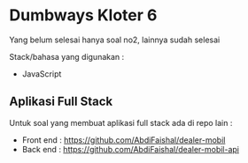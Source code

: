 # Dumbways Kloter 6
Yang belum selesai hanya soal no2, lainnya sudah selesai

Stack/bahasa yang digunakan : 
- JavaScript

## Aplikasi Full Stack
Untuk soal yang membuat aplikasi full stack ada di repo lain :
- Front end : https://github.com/AbdiFaishal/dealer-mobil
- Back end : https://github.com/AbdiFaishal/dealer-mobil-api 


